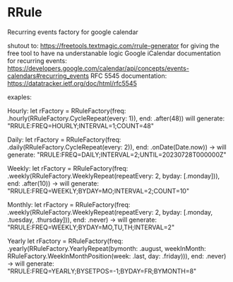 # RRule
Recurring events factory for google calendar

shutout to: https://freetools.textmagic.com/rrule-generator for giving the free tool to have na understanable logic
Google iCalendar documentation for recurring events: https://developers.google.com/calendar/api/concepts/events-calendars#recurring_events
RFC 5545 documentation: https://datatracker.ietf.org/doc/html/rfc5545

exaples:

Hourly:
let rFactory = RRuleFactory(freq: .hourly(RRuleFactory.CycleRepeat(every: 1)), end: .after(48))
will generate: "RRULE:FREQ=HOURLY;INTERVAL=1;COUNT=48"

Daily:
let rFactory = RRuleFactory(freq: .daily(RRuleFactory.CycleRepeat(every: 2)), end: .onDate(Date.now)) -> will generate: "RRULE:FREQ=DAILY;INTERVAL=2;UNTIL=20230728T000000Z"

Weekly:
let rFactory = RRuleFactory(freq: .weekly(RRuleFactory.WeeklyRepeat(repeatEvery: 2, byday: [.monday])), end: .after(10)) -> will generate: "RRULE:FREQ=WEEKLY;BYDAY=MO;INTERVAL=2;COUNT=10"

Monthly:
let rFactory = RRuleFactory(freq: .weekly(RRuleFactory.WeeklyRepeat(repeatEvery: 2, byday: [.monday, .tuesday, .thursday])), end: .never) -> will generate: "RRULE:FREQ=WEEKLY;BYDAY=MO,TU,TH;INTERVAL=2"

Yearly
let rFactory = RRuleFactory(freq: .yearly(RRuleFactory.YearlyRepeat(bymonth: .august, weekInMonth: RRuleFactory.WeekInMonthPosition(week: .last, day: .friday))), end: .never) -> will generate: "RRULE:FREQ=YEARLY;BYSETPOS=-1;BYDAY=FR;BYMONTH=8"
